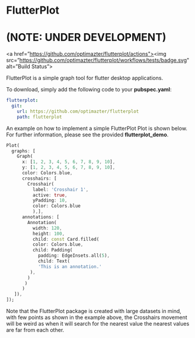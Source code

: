 # FlutterPlot
# (NOTE: UNDER DEVELOPMENT)

<a href=”https://github.com/optimazter/flutterplot/actions"><img src=”https://github.com/optimazter/flutterplot/workflows/tests/badge.svg" alt=”Build Status”></a>

FlutterPlot is a simple graph tool for flutter desktop applications. 


To download, simply add the following code to your **pubspec.yaml**:

```yaml
flutterplot: 
  git:
    url: https://github.com/optimazter/flutterplot
    path: flutterplot
```
An example on how to implement a simple FlutterPlot Plot is shown below. For further information, please see the provided **flutterplot_demo**.

```dart
Plot(
  graphs: [
    Graph(
      x: [1, 2, 3, 4, 5, 6, 7, 8, 9, 10], 
      y: [1, 2, 3, 4, 5, 6, 7, 8, 9, 10],
      color: Colors.blue,
      crosshairs: [
        Crosshair(
          label: 'Crosshair 1', 
          active: true, 
          yPadding: 10, 
          color: Colors.blue
          ),],
      annotations: [
        Annotation(
          width: 120,
          height: 100,
          child: const Card.filled(
          color: Colors.blue,
          child: Padding(
            padding: EdgeInsets.all(5),
            child: Text(
            'This is an annotation.'
         ),
        )
       )
      )
   ]),
]);
```

Note that the FlutterPlot package is created with large datasets in mind, with few points as shown in the example above, 
the Crosshairs movement will be weird as when it will search for the nearest value the nearest values are far from each other.
